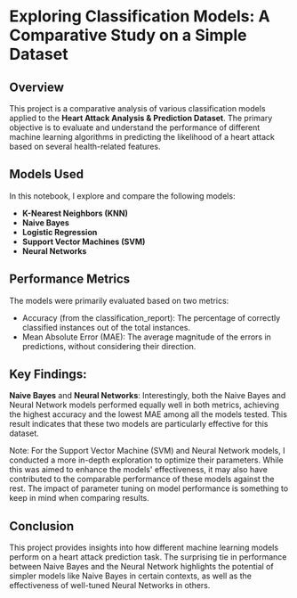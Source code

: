 # Exploring Classification Models: A Comparative Study on a Simple Dataset

## Overview

This project is a comparative analysis of various classification models applied to the **Heart Attack Analysis & Prediction Dataset**. The primary objective is to evaluate and understand the performance of different machine learning algorithms in predicting the likelihood of a heart attack based on several health-related features.

## Models Used

In this notebook, I explore and compare the following models:

- **K-Nearest Neighbors (KNN)**
- **Naive Bayes**
- **Logistic Regression**
- **Support Vector Machines (SVM)**
- **Neural Networks**

## Performance Metrics

The models were primarily evaluated based on two metrics:

- Accuracy (from the classification_report): The percentage of correctly classified instances out of the total instances.
- Mean Absolute Error (MAE): The average magnitude of the errors in predictions, without considering their direction.

## Key Findings:
**Naive Bayes** and **Neural Networks**: Interestingly, both the Naive Bayes and Neural Network models performed equally well in both metrics, achieving the highest accuracy and the lowest MAE among all the models tested. This result indicates that these two models are particularly effective for this dataset.

Note: For the Support Vector Machine (SVM) and Neural Network models, I conducted a more in-depth exploration to optimize their parameters. While this was aimed to enhance the models' effectiveness, it may also have contributed to the comparable performance of these models against the rest. The impact of parameter tuning on model performance is something to keep in mind when comparing results.

## Conclusion
This project provides insights into how different machine learning models perform on a heart attack prediction task. The surprising tie in performance between Naive Bayes and the Neural Network highlights the potential of simpler models like Naive Bayes in certain contexts, as well as the effectiveness of well-tuned Neural Networks in others.
